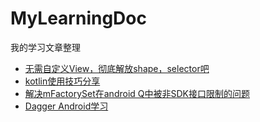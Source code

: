 # MyLearningDoc
我的学习文章整理

- [无需自定义View，彻底解放shape，selector吧](https://juejin.im/post/5b9682ebe51d450e543e3495)
- [kotlin使用技巧分享](https://github.com/JavaNoober/MyLearningDoc/blob/master/kotlin%E4%BD%BF%E7%94%A8%E6%8A%80%E5%B7%A7%E5%88%86%E4%BA%AB/kotlin%E4%BD%BF%E7%94%A8%E6%8A%80%E5%B7%A7%E5%88%86%E4%BA%AB.md)
- [解决mFactorySet在android Q中被非SDK接口限制的问题](https://github.com/JavaNoober/MyLearningDoc/blob/master/%E8%A7%A3%E5%86%B3mFactorySet%E5%9C%A8android%20Q%E4%B8%AD%E8%A2%AB%E9%9D%9ESDK%E6%8E%A5%E5%8F%A3%E9%99%90%E5%88%B6%E7%9A%84%E9%97%AE%E9%A2%98/%E8%A7%A3%E5%86%B3mFactorySet%E5%9C%A8android%20Q%E4%B8%AD%E8%A2%AB%E9%9D%9ESDK%E6%8E%A5%E5%8F%A3%E9%99%90%E5%88%B6%E7%9A%84%E9%97%AE%E9%A2%98.md)  
- [Dagger Android学习](https://github.com/JavaNoober/MyLearningDoc/tree/master/Dagger%20Android%20%E5%AD%A6%E4%B9%A0)
